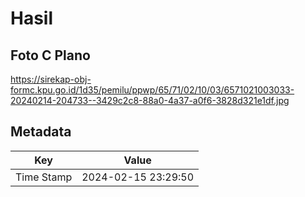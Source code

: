 # Hasil

## Foto C Plano

https://sirekap-obj-formc.kpu.go.id/1d35/pemilu/ppwp/65/71/02/10/03/6571021003033-20240214-204733--3429c2c8-88a0-4a37-a0f6-3828d321e1df.jpg


## Metadata

| Key        | Value               |
| ---------- | ------------------- |
| Time Stamp | 2024-02-15 23:29:50 |



